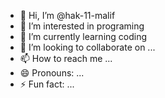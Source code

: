 - 👋 Hi, I’m @hak-11-malif
- 👀 I’m interested in programing
- 🌱 I’m currently learning coding
- 💞️ I’m looking to collaborate on ...
- 📫 How to reach me ...
- 😄 Pronouns: ...
- ⚡ Fun fact: ...

<!---
hak-11-malif/hak-11-malif is a ✨ special ✨ repository because its `README.md` (this file) appears on your GitHub profile.
You can click the Preview link to take a look at your changes.
--->
